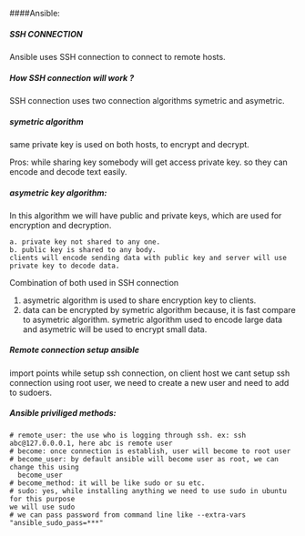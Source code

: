 ####Ansible:

##### SSH CONNECTION
Ansible uses SSH connection to connect to remote hosts.

##### How SSH connection will work ?

SSH connection uses two connection algorithms symetric and asymetric.

 ##### symetric algorithm
 same private key is used on both hosts, to encrypt
and decrypt.

Pros: while sharing key somebody will get access private key.
so they can encode and decode text easily.

##### asymetric key algorithm:

In this algorithm we will have  public and private keys, which are used for encryption and decryption.

    a. private key not shared to any one.
    b. public key is shared to any body.
    clients will encode sending data with public key and server will use 
    private key to decode data.
    
Combination of both used in SSH connection
1. asymetric algorithm is used to share encryption key to clients.
2. data can be encrypted by symetric algorithm because, it is fast 
compare to asymetric algorithm.
symetric algorithm used to encode large data and asymetric will
be used to encrypt small data.

##### Remote connection setup ansible

import points while setup ssh connection, on client host we cant setup ssh connection
using root user, we need to create a new user and need to add to sudoers.

##### Ansible priviliged methods:

    # remote_user: the use who is logging through ssh. ex: ssh abc@127.0.0.0.1, here abc is remote user
    # become: once connection is establish, user will become to root user
    # become_user: by default ansible will become user as root, we can change this using
      become_user
    # become_method: it will be like sudo or su etc.
    # sudo: yes, while installing anything we need to use sudo in ubuntu for this purpose 
    we will use sudo
    # we can pass password from command line like --extra-vars "ansible_sudo_pass=***" 
    
      
   

